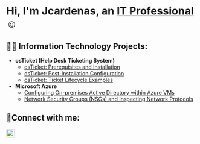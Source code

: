 <h1>Hi, I'm Jcardenas, an <a href="https://linkedin.com/in/julian-cardenas-b95216143">IT Professional</a>☺</h1>

<h2>👨‍💻 Information Technology Projects:</h2>

- <b>osTicket (Help Desk Ticketing System)</b>
  - [osTicket: Prerequisites and Installation](https://github.com/jcardenasit-prereqs)
  - [osTicket: Post-Installation Configuration](https://github.com/jcardenasit/post-install-config)
  - [osTicket: Ticket Lifecycle Examples](https://github.com/jcardenasit/ticket-lifecycle)
- <b>Microsoft Azure</b>
  - [Configuring On-premises Active Directory within Azure VMs](https://github.com/jcardenasit/configure-ad)
  - [Network Security Groups (NSGs) and Inspecting Network Protocols](https://github.com/jcardenasit/azure-network-protocols)

<h2>🤳Connect with me:</h2>


[<img align="left" alt="Jcardenas | LinkedIn" width="22px" src="https://cdn.jsdelivr.net/npm/simple-icons@v3/icons/linkedin.svg" />][linkedin]



[linkedin]: https://linkedin.com/in/julian-cardenas-b95216143
